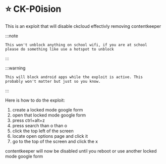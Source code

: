 # ⭐ CK-P0ision
This is an exploit that will disable ckcloud effectivly removing contentkeeper

:::note

    This won't unblock anything on school wifi, if you are at school please do something like use a hotspot to unblock
:::

:::warning

    This will block android apps while the exploit is active. This probably won't matter but just so you know.
:::

Here is how to do the exploit:
1. create a locked mode google form
2. open that locked mode google form
3. press ctrl+alt+z
4. press search than o than o
5. click the top left of the screen
6. locate open options page and click it
7. go to the top of the screen and click the x

contentkeeper will now be disabled until you reboot or use another locked mode google form
